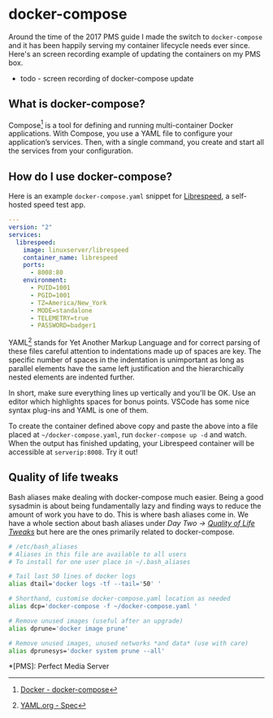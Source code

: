 # docker-compose

Around the time of the 2017 PMS guide I made the switch to `docker-compose` and it has been happily serving my container lifecycle needs ever since. Here's an screen recording example of updating the containers on my PMS box.

* todo - screen recording of docker-compose update



## What is docker-compose?

Compose[^1] is a tool for defining and running multi-container Docker applications. With Compose, you use a YAML file to configure your application’s services. Then, with a single command, you create and start all the services from your configuration.

## How do I use docker-compose?

Here is an example `docker-compose.yaml` snippet for [Librespeed](https://github.com/librespeed/speedtest), a self-hosted speed test app.

```yaml
---
version: "2"
services:
  librespeed:
    image: linuxserver/librespeed
    container_name: librespeed
    ports:
      - 8008:80
    environment:
      - PUID=1001
      - PGID=1001
      - TZ=America/New_York
      - MODE=standalone
      - TELEMETRY=true
      - PASSWORD=badger1
```

YAML[^2] stands for Yet Another Markup Language and for correct parsing of these files careful attention to indentations made up of spaces are key. The specific number of spaces in the indentation is unimportant as long as parallel elements have the same left justification and the hierarchically nested elements are indented further. 

In short, make sure everything lines up vertically and you'll be OK. Use an editor which highlights spaces for bonus points. VSCode has some nice syntax plug-ins and YAML is one of them.

To create the container defined above copy and paste the above into a file placed at `~/docker-compose.yaml`, run `docker-compose up -d` and watch. When the output has finished updating, your Librespeed container will be accessible at `serverip:8008`. Try it out!

## Quality of life tweaks

Bash aliases make dealing with docker-compose much easier. Being a good sysadmin is about being fundamentally lazy and finding ways to reduce the amount of work you have to do. This is where bash aliases come in. We have a whole section about bash aliases under *Day Two -> [Quality of Life Tweaks](../../day-two/quality-of-life-tweaks/#bash-aliases)* but here are the ones primarily related to docker-compose.

```bash
# /etc/bash_aliases
# Aliases in this file are available to all users
# To install for one user place in ~/.bash_aliases

# Tail last 50 lines of docker logs
alias dtail='docker logs -tf --tail='50' '

# Shorthand, customise docker-compose.yaml location as needed
alias dcp='docker-compose -f ~/docker-compose.yaml '

# Remove unused images (useful after an upgrade)
alias dprune='docker image prune'

# Remove unused images, unused networks *and data* (use with care)
alias dprunesys='docker system prune --all'
```


[^1]: [Docker - docker-compose](https://docs.docker.com/compose/)
[^2]: [YAML.org - Spec](https://yaml.org/spec/)

*[PMS]: Perfect Media Server